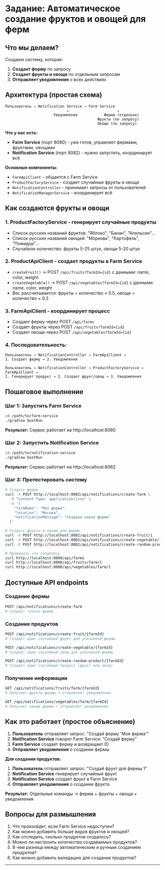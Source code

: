 # Задание: Автоматическое создание фруктов и овощей для ферм

## Что мы делаем?

Создаем систему, которая:
1. **Создает ферму** по запросу
2. **Создает фрукты и овощи** по отдельным запросам
3. **Отправляет уведомления** о всех действиях

## Архитектура (простая схема)

```
Пользователь → Notification Service → Farm Service
                            ↓                      ↓
                      Уведомления            Ферма (отдельно)
                                          Фрукты (по запросу)
                                          Овощи (по запросу)
```

**Что у нас есть:**
- **Farm Service** (порт 8080) - уже готов, управляет фермами, фруктами, овощами
- **Notification Service** (порт 8082) - нужно запустить, координирует всё

**Основные компоненты:**
- `FarmApiClient` - общается с Farm Service
- `ProductFactoryService` - создает случайные фрукты и овощи
- `NotificationController` - принимает запросы от пользователей
- `NotificationManagerService` - координирует всё

## Как создаются фрукты и овощи

### 1. **ProductFactoryService** - генерирует случайные продукты
- Список русских названий фруктов: "Яблоко", "Банан", "Апельсин"...
- Список русских названий овощей: "Морковь", "Картофель", "Помидор"...
- Случайное количество: фрукты 5-25 штук, овощи 5-20 штук

### 2. **ProductApiClient** - создает продукты в Farm Service
- `createFruit()` → POST `/api/fruits?farmId={id}` с данными: name, color, weight
- `createVegetable()` → POST `/api/vegetables?farmId={id}` с данными: name, color, weight
- Вес рассчитывается: фрукты = количество × 0.5, овощи = количество × 0.3

### 3. **FarmApiClient** - координирует процесс
- Создает ферму через POST `/api/farms`
- Создает фрукты через POST `/api/fruits?farmId={id}`
- Создает овощи через POST `/api/vegetables?farmId={id}`

### 4. **Последовательность:**
```
Пользователь → NotificationController → FarmApiClient →
1. Создает ферму → 2. Уведомления

Пользователь → NotificationController → ProductFactoryService → FarmApiClient →
1. Генерирует продукт → 2. Создает фрукт/овощ → 3. Уведомления
```

## Пошаговое выполнение

### Шаг 1: Запустить Farm Service
```bash
cd /path/to/farm-service
./gradlew bootRun
```
**Результат:** Сервис работает на http://localhost:8080

### Шаг 2: Запустить Notification Service  
```bash
cd /path/to/notification-service
./gradlew bootRun
```
**Результат:** Сервис работает на http://localhost:8082

### Шаг 3: Протестировать систему
```bash
# Создать ферму
curl -X POST http://localhost:8082/api/notifications/create-farm \
  -H "Content-Type: application/json" \
  -d '{
    "farmName": "Моя ферма",
    "location": "Москва",
    "notificationMessage": "Создана новая ферма"
  }'

# Создать фрукты и овощи для фермы
curl -X POST http://localhost:8082/api/notifications/create-fruit/1
curl -X POST http://localhost:8082/api/notifications/create-vegetable/1
curl -X POST http://localhost:8082/api/notifications/create-random-product/1

# Проверить что создалось
curl http://localhost:8080/api/farms
curl http://localhost:8080/api/fruits/farm/1
curl http://localhost:8080/api/vegetables/farm/1
```

## Доступные API endpoints

### Создание фермы
```bash
POST /api/notifications/create-farm
# Создает только ферму
```

### Создание продуктов
```bash
POST /api/notifications/create-fruit/{farmId}
# Создает один случайный фрукт для указанной фермы

POST /api/notifications/create-vegetable/{farmId}  
# Создает один случайный овощ для указанной фермы

POST /api/notifications/create-random-product/{farmId}
# Создает один случайный продукт (фрукт или овощ)
```

### Получение информации
```bash
GET /api/notifications/fruits/farm/{farmId}
# Получает фрукты фермы + отправляет уведомления

GET /api/notifications/vegetables/farm/{farmId}
# Получает овощи фермы + отправляет уведомления
```

## Как это работает (простое объяснение)

1. **Пользователь** отправляет запрос: "Создай ферму 'Моя ферма'"
2. **Notification Service** говорит Farm Service: "Создай ферму"
3. **Farm Service** создает ферму и возвращает ID
4. **Отправляет уведомления** о создании фермы

**Для создания продуктов:**
1. **Пользователь** отправляет запрос: "Создай фрукт для фермы 1"
2. **Notification Service** генерирует случайный фрукт
3. **Notification Service** создает фрукт в Farm Service
4. **Отправляет уведомления** о создании фрукта

**Результат:** Отдельные команды → ферма + фрукты + овощи + уведомления

## Вопросы для размышления

1. Что произойдет, если Farm Service недоступен?
2. Как можно добавить больше видов фруктов и овощей?
3. Как отследить, сколько продуктов создалось?
4. Можно ли настроить количество создаваемых продуктов?
5. В чем разница между автоматическим и ручным созданием продуктов?
6. Как можно добавить валидацию для создания продуктов?

---